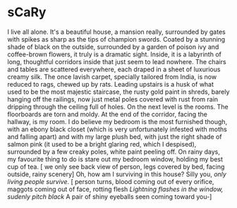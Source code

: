 # sCaRy
I live all alone. It's a beautiful house, a mansion really, surrounded by gates with spikes as sharp as the tips of champion swords. Coated by a stunning shade of black on the outside, surrounded by a garden of poison ivy and coffee-brown flowers, it truly is a dramatic sight. Inside, it is a labyrinth of long, thoughtful corridors inside that just seem to lead nowhere. The chairs and tables are scattered everywhere, each draped in a sheet of luxurious creamy silk. The once lavish carpet, specially tailored from India, is now reduced to rags, chewed up by rats. Leading upstairs is a husk of what used to be the most majestic staircase, the rusty gold paint in shreds, barely hanging off the railings, now just metal poles covered with rust from rain dripping through the ceiling full of holes. 
On the next level is the rooms. The floorboards are torn and moldy. At the end of the corridor, facing the hallway, is my room. I do believe my bedroom is the most furnished though, with an ebony black closet (which is very unfortunately infested with moths and falling apart) and with my large plush bed, with just the right shade of salmon pink (it used to be a bright glaring red, which I despised), surrounded by a few creaky poles, white paint peeling off. On rainy days, my favourite thing to do is stare out my bedroom window, holding my best cup of tea. [ we only see back view of person, legs covered by bed, facing outside, rainy scenery]
Oh, how am I surviving in this house? Silly you, *only living people survive*. [ person turns, blood coming out of every orifice, maggots coming out of face, rotting flesh *Lightning flashes in the window, sudenly pitch black* A pair of shiny eyeballs seen coming toward you-] 
